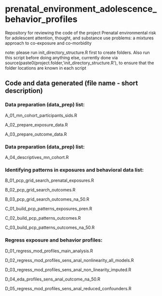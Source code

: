 # prenatal_environment_adolescence_behavior_profiles
Repository for reviewing the code of the project Prenatal environmental risk for adolescent attention, thought, and substance use problems: a mixtures approach to co-exposure and co-morbidity

note: please run init_directory_structure.R first to create folders. Also run this script before doing anything else, currently done via source(paste0(project.folder,'init_directory_structure.R'), to ensure that the folder locations are known in each script

## Code and data generated (file name - short description)

### Data preparation (data_prep) list:

A_01_mn_cohort_participants_sids.R

A_02_prepare_exposure_data.R

A_03_prepare_outcome_data.R

### Data preparation (data_prep) list:

A_04_descriptives_mn_cohort.R

### Identifying patterns in exposures and behavioral data list:

B_01_pcp_grid_search_prenatal_exposures.R

B_02_pcp_grid_search_outcomes.R

B_03_pcp_grid_search_outcomes_na_50.R

C_01_build_pcp_patterns_exposures_pren.R

C_02_build_pcp_patterns_outcomes.R

C_03_build_pcp_patterns_outcomes_na_50.R

### Regress exposure and behavior profiles:

D_01_regress_mod_profiles_main_analysis.R

D_02_regress_mod_profiles_sens_anal_nonlinearity_all_models.R

D_03_regress_mod_profiles_sens_anal_non_linearity_imputed.R

D_04_eda_profiles_sens_anal_outcome_na_50.R

D_05_regress_mod_profiles_sens_anal_reduced_confounders.R




